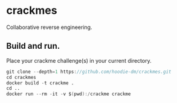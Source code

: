 # crackmes
Collaborative reverse engineering.

## Build and run.

Place your crackme challenge(s) in your current directory.

```D
git clone --depth=1 https://github.com/hoodie-dm/crackmes.git
cd crackmes
docker build -t crackme .
cd ..
docker run --rm -it -v $(pwd):/crackme crackme
```

